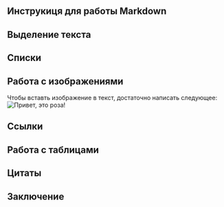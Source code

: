 ## Инструкиця для работы Markdown

## Выделение текста

## Списки

## Работа с изображениями

Чтобы вставть изображение в текст, достаточно написать следующее:
 ![Привет, это роза!](Roza.jpg)

## Ссылки

## Работа с таблицами

## Цитаты

## Заключение